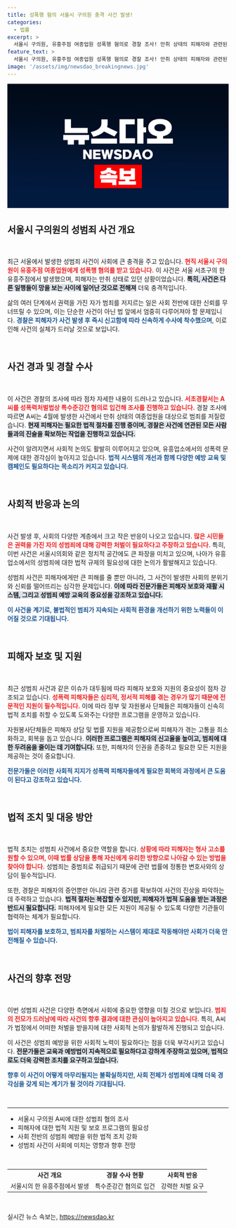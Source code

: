 ```yaml
---
title: 성폭행 혐의 서울시 구의원 충격 사건 발생!
categories:
  - 법률
excerpt: >
  서울시 구의원, 유흥주점 여종업원 성폭행 혐의로 경찰 조사! 만취 상태의 피해자와 관련된 사건의 전말은? 충격적인 진실이 드러나고 있습니다. 클릭해 확인하세요!
feature_text: >
  서울시 구의원, 유흥주점 여종업원 성폭행 혐의로 경찰 조사! 만취 상태의 피해자와 관련된 사건의 전말은? 충격적인 진실이 드러나고 있습니다. 클릭해 확인하세요!
image: '/assets/img/newsdao_breakingnews.jpg'
---
```


<p><img src="/assets/img/newsdao_breakingnews.jpg" alt="implanttips 속보" /></p>

<h2 data-ke-size="size26">서울시 구의원의 성범죄 사건 개요</h2>

<p data-ke-size="size16">&nbsp;</p>

<p>최근 서울에서 발생한 성범죄 사건이 사회에 큰 충격을 주고 있습니다. <b><span style="color: #ee2323;">현직 서울시 구의원이 유흥주점 여종업원에게 성폭행 혐의를 받고 있습니다.</span></b> 이 사건은 서울 서초구의 한 유흥주점에서 발생했으며, 피해자는 만취 상태로 있던 상황이었습니다. <b><span style="background-color: #21538527;">특히, 사건은 다른 일행들이 망을 보는 사이에 일어난 것으로 전해져</span></b> 더욱 충격적입니다. </p>

<p>삶의 여러 단계에서 권력을 가진 자가 범죄를 저지르는 일은 사회 전반에 대한 신뢰를 무너뜨릴 수 있으며, 이는 단순한 사건이 아닌 법 앞에서 엄중히 다루어져야 할 문제입니다. <b><span style="color: #1a5490;">경찰은 피해자가 사건 발생 후 즉시 신고함에 따라 신속하게 수사에 착수했으며</span></b>, 이로 인해 사건의 실체가 드러날 것으로 보입니다. </p>

<p data-ke-size="size16">&nbsp;</p>

<h2 data-ke-size="size26">사건 경과 및 경찰 수사</h2>

<p data-ke-size="size16">&nbsp;</p>

<p>이 사건은 경찰의 조사에 따라 점차 자세한 내용이 드러나고 있습니다. <b><span style="color: #ee2323;">서초경찰서는 A씨를 성폭력처벌법상 특수준강간 혐의로 입건해 조사를 진행하고 있습니다.</span></b> 경찰 조사에 따르면 A씨는 4월에 발생한 사건에서 만취 상태의 여종업원을 대상으로 범죄를 저질렀습니다. <b><span style="background-color: #21538527;">현재 피해자는 필요한 법적 절차를 진행 중이며, 경찰은 사건에 연관된 모든 사람들과의 진술을 확보하는 작업을 진행하고 있습니다.</span></b> </p>

<p>사건이 알려지면서 사회적 논의도 활발히 이루어지고 있으며, 유흥업소에서의 성폭력 문제에 대한 경각심이 높아지고 있습니다. <b><span style="color: #1a5490;">법적 시스템의 개선과 함께 다양한 예방 교육 및 캠페인도 필요하다는 목소리가 커지고 있습니다.</span></b></p>

<p data-ke-size="size16">&nbsp;</p>

<h2 data-ke-size="size26">사회적 반응과 논의</h2>

<p data-ke-size="size16">&nbsp;</p>

<p>사건 발생 후, 사회의 다양한 계층에서 크고 작은 반응이 나오고 있습니다. <b><span style="color: #ee2323;">많은 시민들은 권력을 가진 자의 성범죄에 대해 강력한 처벌이 필요하다고 주장하고 있습니다.</span></b> 특히, 이번 사건은 서울시의회와 같은 정치적 공간에도 큰 파장을 미치고 있으며, 나아가 유흥업소에서의 성범죄에 대한 법적 규제의 필요성에 대한 논의가 활발해지고 있습니다. </p>

<p>성범죄 사건은 피해자에게만 큰 피해를 줄 뿐만 아니라, 그 사건이 발생한 사회의 분위기와 신뢰를 떨어뜨리는 심각한 문제입니다. <b><span style="background-color: #21538527;">이에 따라 전문가들은 피해자 보호와 재활 시스템, 그리고 성범죄 예방 교육의 중요성을 강조하고 있습니다.</span></b> </p>

<p><b><span style="color: #1a5490;">이 사건을 계기로, 불법적인 범죄가 지속되는 사회적 환경을 개선하기 위한 노력들이 이어질 것으로 기대됩니다.</span></b></p>

<p data-ke-size="size16">&nbsp;</p>

<h2 data-ke-size="size26">피해자 보호 및 지원</h2>

<p data-ke-size="size16">&nbsp;</p>

<p>최근 성범죄 사건과 같은 이슈가 대두됨에 따라 피해자 보호와 지원의 중요성이 점차 강조되고 있습니다. <b><span style="color: #ee2323;">성폭력 피해자들은 심리적, 정서적 피해를 겪는 경우가 많기 때문에 전문적인 지원이 필수적입니다.</span></b> 이에 따라 정부 및 자원봉사 단체들은 피해자들이 신속히 법적 조치를 취할 수 있도록 도와주는 다양한 프로그램을 운영하고 있습니다. </p>

<p>자원봉사단체들은 피해자 상담 및 법률 지원을 제공함으로써 피해자가 겪는 고통을 최소화하고, 회복을 돕고 있습니다. <b><span style="background-color: #21538527;">이러한 프로그램은 피해자의 신고율을 높이고, 범죄에 대한 두려움을 줄이는 데 기여합니다.</span></b> 또한, 피해자의 인권을 존중하고 필요한 모든 지원을 제공하는 것이 중요합니다. </p>

<p><b><span style="color: #1a5490;">전문가들은 이러한 사회적 지지가 성폭력 피해자들에게 필요한 회복의 과정에서 큰 도움이 된다고 강조하고 있습니다.</span></b> </p>

<p data-ke-size="size16">&nbsp;</p>

<h2 data-ke-size="size26">법적 조치 및 대응 방안</h2>

<p data-ke-size="size16">&nbsp;</p>

<p>법적 조치는 성범죄 사건에서 중요한 역할을 합니다. <b><span style="color: #ee2323;">상황에 따라 피해자는 형사 고소를 원할 수 있으며, 이때 법률 상담을 통해 자신에게 유리한 방향으로 나아갈 수 있는 방법을 찾아야 합니다.</span></b> 성범죄는 중범죄로 취급되기 때문에 관련 법률에 정통한 변호사와의 상담이 필수적입니다. </p>

<p>또한, 경찰은 피해자의 증언뿐만 아니라 관련 증거를 확보하여 사건의 진상을 파악하는 데 주력하고 있습니다. <b><span style="background-color: #21538527;">법적 절차는 복잡할 수 있지만, 피해자가 법적 도움을 받는 과정은 반드시 필요합니다.</span></b> 피해자에게 필요한 모든 지원이 제공될 수 있도록 다양한 기관들이 협력하는 체계가 필요합니다. </p>

<p><b><span style="color: #1a5490;">법이 피해자를 보호하고, 범죄자를 처벌하는 시스템이 제대로 작동해야만 사회가 더욱 안전해질 수 있습니다.</span></b></p>

<p data-ke-size="size16">&nbsp;</p>

<h2 data-ke-size="size26">사건의 향후 전망</h2>

<p data-ke-size="size16">&nbsp;</p>

<p>이번 성범죄 사건은 다양한 측면에서 사회에 중요한 영향을 미칠 것으로 보입니다. <b><span style="color: #ee2323;">범죄의 전모가 드러남에 따라 사건의 향후 결과에 대한 관심이 높아지고 있습니다.</span></b> 특히, A씨가 법정에서 어떠한 처벌을 받을지에 대한 사회적 논의가 활발하게 진행되고 있습니다. </p>

<p>이 사건은 성범죄 예방을 위한 사회적 노력이 필요하다는 점을 더욱 부각시키고 있습니다. <b><span style="background-color: #21538527;">전문가들은 교육과 예방법이 지속적으로 필요하다고 강하게 주장하고 있으며, 법적으로도 더욱 강력한 조치를 요구하고 있습니다.</span></b> </p>

<p><b><span style="color: #1a5490;">향후 이 사건이 어떻게 마무리될지는 불확실하지만, 사회 전체가 성범죄에 대해 더욱 경각심을 갖게 되는 계기가 될 것이라 기대됩니다.</span></b></p>

<p data-ke-size="size16">&nbsp;</p>

<hr>

<ul>
    <li>서울시 구의원 A씨에 대한 성범죄 혐의 조사</li>
    <li>피해자에 대한 법적 지원 및 보호 프로그램의 필요성</li>
    <li>사회 전반의 성범죄 예방을 위한 법적 조치 강화</li>
    <li>성범죄 사건이 사회에 미치는 영향과 향후 전망</li>
</ul>

<p data-ke-size="size16">&nbsp;</p>

<table style="width: 100%;">
    <tr>
        <td style="text-align: center; height: 17px;"><b>사건 개요</b></td>
        <td style="text-align: center; height: 17px;"><b>경찰 수사 현황</b></td>
        <td style="text-align: center; height: 17px;"><b>사회적 반응</b></td>
    </tr>
    <tr>
        <td style="text-align: center; height: 17px;">서울시의 한 유흥주점에서 발생</td>
        <td style="text-align: center; height: 17px;">특수준강간 혐의로 입건</td>
        <td style="text-align: center; height: 17px;">강력한 처벌 요구</td>
    </tr>
</table>

<p data-ke-size="size16">&nbsp;</p>
실시간 뉴스 속보는, <a href="https://newsdao.kr" rel="dofollow">https://newsdao.kr</a>


